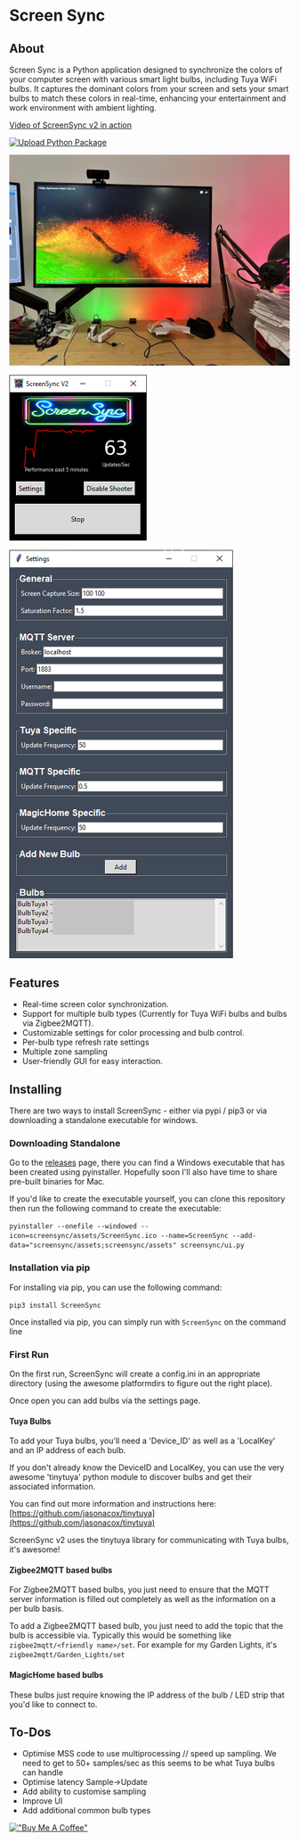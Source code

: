 # Screen Sync

## About
Screen Sync is a Python application designed to synchronize the colors of your computer screen with various smart light bulbs, including Tuya WiFi bulbs. It captures the dominant colors from your screen and sets your smart bulbs to match these colors in real-time, enhancing your entertainment and work environment with ambient lighting.

[Video of ScreenSync v2 in action
](https://youtu.be/yRZ50QbaHPo)

[![Upload Python Package](https://github.com/dewgenenny/ScreenSync_v2/actions/workflows/python-publish.yml/badge.svg)](https://github.com/dewgenenny/ScreenSync_v2/actions/workflows/python-publish.yml)

![Photo of ScreenSync in action](/screensync/assets/IMG_0877.JPG)



![Main ScreenSync window](screensync/assets/img.png)

![img.png](screensync/assets/settings_screenshot.png)



## Features
- Real-time screen color synchronization.
- Support for multiple bulb types (Currently for Tuya WiFi bulbs and bulbs via Zigbee2MQTT).
- Customizable settings for color processing and bulb control.
- Per-bulb type refresh rate settings
- Multiple zone sampling
- User-friendly GUI for easy interaction.

## Installing

There are two ways to install ScreenSync - either via pypi / pip3 or via downloading a standalone executable for windows.

### Downloading Standalone

Go to the [releases](https://github.com/dewgenenny/ScreenSync_v2/releases/) page, there you can find a Windows executable that has been created using pyinstaller. Hopefully soon I'll also have time to share pre-built binaries for Mac. 

If you'd like to create the executable yourself, you can clone this repository then run the following command to create the executable:

`pyinstaller --onefile --windowed --icon=screensync/assets/ScreenSync.ico --name=ScreenSync --add-data="screensync/assets;screensync/assets" screensync/ui.py
`

### Installation via pip

For installing via pip, you can use the following command:

`pip3 install ScreenSync`

Once installed via pip, you can simply run with `ScreenSync` on the command line


### First Run 

On the first run, ScreenSync will create a config.ini in an appropriate directory (using the awesome platformdirs to figure out the right place).

Once open you can add bulbs via the settings page. 

#### Tuya Bulbs

To add your Tuya bulbs, you'll need a 'Device_ID' as well as a 'LocalKey' and an IP address of each bulb. 

If you don't already know the DeviceID and LocalKey, you can use the very awesome 'tinytuya' python module to discover bulbs and get their associated information.

You can find out more information and instructions here: [https://github.com/jasonacox/tinytuya](https://github.com/jasonacox/tinytuya) 

ScreenSync v2 uses the tinytuya library for communicating with Tuya bulbs, it's awesome!

#### Zigbee2MQTT based bulbs

For Zigbee2MQTT based bulbs, you just need to ensure that the MQTT server information is filled out completely as well as the information on a per bulb basis.

To add a Zigbee2MQTT based bulb, you just need to add the topic that the bulb is accessible via. Typically this would be something like `zigbee2mqtt/<friendly name>/set`. For example for my Garden Lights, it's `zigbee2mqtt/Garden_Lights/set`

#### MagicHome based bulbs

These bulbs just require knowing the IP address of the bulb / LED strip that you'd like to connect to.


## To-Dos

- Optimise MSS code to use multiprocessing // speed up sampling. We need to get to 50+ samples/sec as this seems to be what Tuya bulbs can handle
- Optimise latency Sample->Update
- Add ability to customise sampling
- Improve UI
- Add additional common bulb types 


[!["Buy Me A Coffee"](https://www.buymeacoffee.com/assets/img/custom_images/orange_img.png)](https://www.buymeacoffee.com/dewgenenny)
